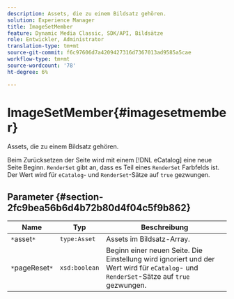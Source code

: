 ```yaml
---
description: Assets, die zu einem Bildsatz gehören.
solution: Experience Manager
title: ImageSetMember
feature: Dynamic Media Classic, SDK/API, Bildsätze
role: Entwickler, Administrator
translation-type: tm+mt
source-git-commit: f6c97606d7a4209427316d7367013ad9585a5cae
workflow-type: tm+mt
source-wordcount: '78'
ht-degree: 6%

---
```



# ImageSetMember{#imagesetmember}

Assets, die zu einem Bildsatz gehören.

Beim Zurücksetzen der Seite wird mit einem [!DNL eCatalog] eine neue Seite Beginn. `RenderSet` gibt an, dass es Teil eines  `RenderSet` Farbfelds ist. Der Wert wird für `eCatalog`- und `RenderSet`-Sätze auf `true` gezwungen.

## Parameter {#section-2fc9bea56b6d4b72b80d4f04c5f9b862}

| Name | Typ | Beschreibung |
|---|---|---|
| `*`asset`*` | `type:Asset` | Assets im Bildsatz-Array. |
| `*`pageReset`*` | `xsd:boolean` | Beginn einer neuen Seite. Die Einstellung wird ignoriert und der Wert wird für `eCatalog`- und `RenderSet`-Sätze auf `true` gezwungen. |

